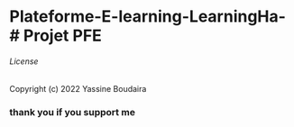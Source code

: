 # Plateforme-E-learning-LearningHa- # Projet PFE #

###### License

Copyright (c) 2022 Yassine Boudaira

### thank you if you support me
